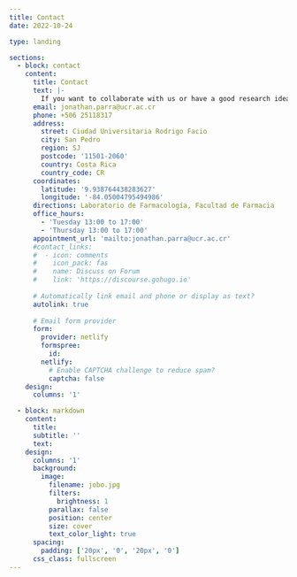 ```yaml
---
title: Contact
date: 2022-10-24

type: landing

sections:
  - block: contact
    content:
      title: Contact
      text: |-
        If you want to collaborate with us or have a good research idea, don't hesitate to get in touch with us.
      email: jonathan.parra@ucr.ac.cr
      phone: +506 25118317
      address:
        street: Ciudad Universitaria Rodrigo Facio
        city: San Pedro
        region: SJ
        postcode: '11501-2060'
        country: Costa Rica
        country_code: CR
      coordinates:
        latitude: '9.938764438283627'
        longitude: '-84.05004795494986'
      directions: Laboratorio de Farmacología, Facultad de Farmacia
      office_hours:
        - 'Tuesday 13:00 to 17:00'
        - 'Thursday 13:00 to 17:00'
      appointment_url: 'mailto:jonathan.parra@ucr.ac.cr'
      #contact_links:
      #  - icon: comments
      #    icon_pack: fas
      #    name: Discuss on Forum
      #    link: 'https://discourse.gohugo.io'
    
      # Automatically link email and phone or display as text?
      autolink: true
    
      # Email form provider
      form:
        provider: netlify
        formspree:
          id:
        netlify:
          # Enable CAPTCHA challenge to reduce spam?
          captcha: false
    design:
      columns: '1'

  - block: markdown
    content:
      title:
      subtitle: ''
      text:
    design:
      columns: '1'
      background:
        image: 
          filename: jobo.jpg
          filters:
            brightness: 1
          parallax: false
          position: center
          size: cover
          text_color_light: true
      spacing:
        padding: ['20px', '0', '20px', '0']
      css_class: fullscreen
---
```

